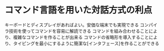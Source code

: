 # コマンド言語を用いた対話方式の利点
 キーボードとディスプレイがあればよい。安価な端末でも実現できる
 コンパイラ技術を使ってコマンドを容易に解読できる
 コマンドを組み合わせることにより、複雑なコマンドを作ることが出来る
 コマンドの省略形を導入することにより、タイピングを最小にするように簡潔な[インタフェース]を作ることができる
